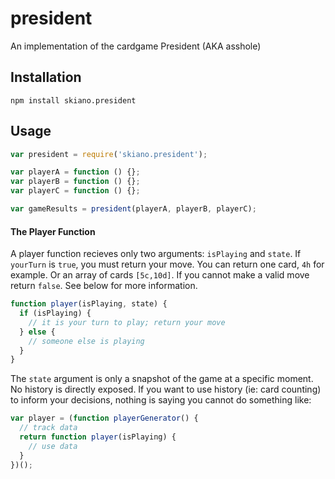 # president

An implementation of the cardgame President (AKA asshole)

## Installation

```
npm install skiano.president
```

## Usage

```javascript
var president = require('skiano.president');

var playerA = function () {};
var playerB = function () {};
var playerC = function () {};

var gameResults = president(playerA, playerB, playerC);

```

#### The Player Function

A player function recieves only two arguments: ```isPlaying``` and ```state```. If ```yourTurn``` is ```true```, you must return your move. You can return one card, ```4h``` for example. Or an array of cards ```[5c,10d]```. If you cannot make a valid move return ```false```. See below for more information.

```javascript
function player(isPlaying, state) {
  if (isPlaying) {
    // it is your turn to play; return your move
  } else {
    // someone else is playing
  }
}
```

The ```state``` argument is only a snapshot of the game at a specific moment. No history is directly exposed. If you want to use history (ie: card counting) to inform your decisions, nothing is saying you cannot do something like:

```javascript
var player = (function playerGenerator() {
  // track data
  return function player(isPlaying) {
    // use data
  }
})();
```

